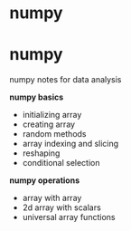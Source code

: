 # numpy
# numpy
numpy notes for data analysis

**numpy basics**
* initializing array 
* creating array
* random methods
* array indexing and slicing
* reshaping
* conditional selection

**numpy operations**
* array with array
* 2d array with scalars
* universal array functions
